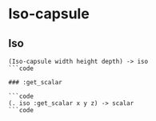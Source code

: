 # Iso-capsule

## Iso

```code
(Iso-capsule width height depth) -> iso
```code

### :get_scalar

```code
(. iso :get_scalar x y z) -> scalar
```code

